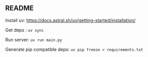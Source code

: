 ## README

Install uv: https://docs.astral.sh/uv/getting-started/installation/

Get deps : `uv sync`

Run server: `uv run main.py`

Generate pip compatible deps: `uv pip freeze > requirements.txt`

